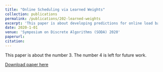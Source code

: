 ```yaml
---
title: "Online Scheduling via Learned Weights"
collection: publications
permalink: /publications/202-learned-weights
excerpt: 'This paper is about developing predictions for online load balancing which are robust to errors'
date: 2020-1-01
venue: 'Symposium on Discrete Algorithms (SODA) 2020'
paperurl: 
citation: 
---
```


This paper is about the number 3. The number 4 is left for future work.

[Download paper here](https://epubs.siam.org/doi/pdf/10.1137/1.9781611975994.114)
